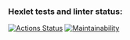 ### Hexlet tests and linter status:
[![Actions Status](https://github.com/li9520/frontend-project-11/workflows/hexlet-check/badge.svg)](https://github.com/li9520/frontend-project-11/actions)
[![Maintainability](https://api.codeclimate.com/v1/badges/fcb7741e2426e5d5d5c3/maintainability)](https://codeclimate.com/github/li9520/frontend-project-11/maintainability)